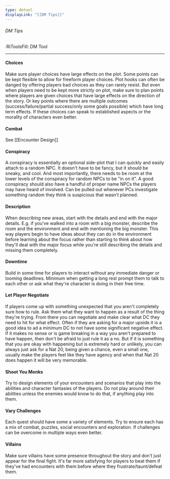 ```yaml
---
type: dmtool
displayLink: "[[DM Tips]]"
---
```


###### DM Tips
:RiToolsFill: DM Tool
___

#### Choices

Make sure player choices have large effects on the plot. Some points can be kept flexible to allow for freeform player choices. Plot hooks can often be danged by offering players bad choices as they can rarely resist. 
But even when players need to be kept more strictly on plot, make sure to plan points where players are given choices that have large effects on the direction of the story. Or key points where there are multiple outcomes (success/failure/partial success/only some goals possible) which have long term effects. If these choices can speak to established aspects or the morality of characters even better.

#### Combat

See [[Encounter Design]]

#### Conspiracy

A conspiracy is essentially an optional side-plot that I can quickly and easily attach to a random NPC. It doesn't have to be fancy, but it should be sneaky, and cool. And most importantly, there needs to be room at the lower levels of the conspiracy for random NPCs to be "in on it". A good conspiracy should also have a handful of proper name NPCs the players may have heard of involved. Can be pulled out whenever PCs investigate something random they think is suspicious that wasn't planned.

#### Description

When describing new areas, start with the details and end with the major details. E.g. if you've walked into a room with a big monster, describe the room and the environment and end with mentioning the big monster. This way players begin to have ideas about they can do in the environment before learning about the focus rather than starting to think about how they'll deal with the major focus while you're still describing the details and missing them completely.

#### Downtime

Build in some time for players to interact without any immediate danger or looming deadlines. Minimum when getting a long rest prompt them to talk to each other or ask what they're character is doing in their free time.

#### Let Player Negotiate

If players come up with something unexpected that you aren't completely sure how to rule. Ask them what they want to happen as a result of the thing they're trying. From there you can negotiate and make clear what DC they need to hit for what effect. Often if they are asking for a major upside it is a good idea to ad a minimum DC to not have some significant negative effect. If it makes no sense or is game breaking in a way you aren't prepared to have happen, then don't be afraid to just rule it as a no. But if it is something that you are okay with happening but is extremely hard or unlikely, you can always just ask for a Nat 20, being given a chance, even a small one, usually make the players feel like they have agency and when that Nat 20 does happen it will be very memorable. 

#### Shoot You Monks

Try to design elements of your encounters and scenarios that play into the abilities and character fantasies of the players. Do not play around their abilities unless the enemies would know to do that, if anything play into them.

#### Vary Challenges

Each quest should have some a variety of elements. Try to ensure each has a mix of combat, puzzles, social encounters and exploration. If challenges can be overcome in multiple ways even better.

#### Villains

Make sure villains have some presence throughout the story and don't just appear for the final fight. It's far more satisfying for players to beat them if they've had encounters with them before where they frustrate/taunt/defeat them.